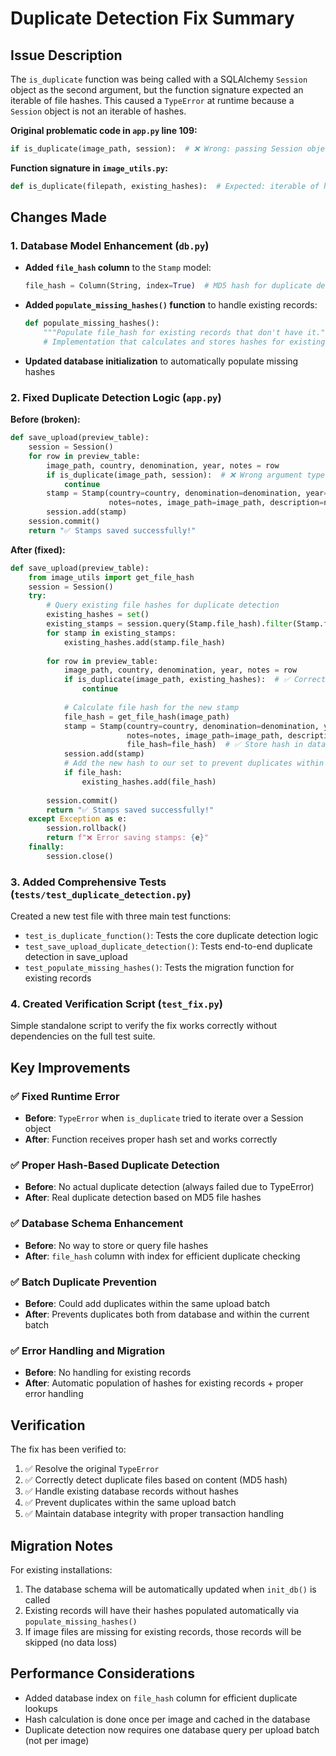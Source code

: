 # Duplicate Detection Fix Summary

## Issue Description
The `is_duplicate` function was being called with a SQLAlchemy `Session` object as the second argument, but the function signature expected an iterable of file hashes. This caused a `TypeError` at runtime because a `Session` object is not an iterable of hashes.

**Original problematic code in `app.py` line 109:**
```python
if is_duplicate(image_path, session):  # ❌ Wrong: passing Session object
```

**Function signature in `image_utils.py`:**
```python
def is_duplicate(filepath, existing_hashes):  # Expected: iterable of hashes
```

## Changes Made

### 1. Database Model Enhancement (`db.py`)
- **Added `file_hash` column** to the `Stamp` model:
  ```python
  file_hash = Column(String, index=True)  # MD5 hash for duplicate detection
  ```
- **Added `populate_missing_hashes()` function** to handle existing records:
  ```python
  def populate_missing_hashes():
      """Populate file_hash for existing records that don't have it."""
      # Implementation that calculates and stores hashes for existing stamps
  ```
- **Updated database initialization** to automatically populate missing hashes

### 2. Fixed Duplicate Detection Logic (`app.py`)
**Before (broken):**
```python
def save_upload(preview_table):
    session = Session()
    for row in preview_table:
        image_path, country, denomination, year, notes = row
        if is_duplicate(image_path, session):  # ❌ Wrong argument type
            continue
        stamp = Stamp(country=country, denomination=denomination, year=year,
                      notes=notes, image_path=image_path, description=notes)
        session.add(stamp)
    session.commit()
    return "✅ Stamps saved successfully!"
```

**After (fixed):**
```python
def save_upload(preview_table):
    from image_utils import get_file_hash
    session = Session()
    try:
        # Query existing file hashes for duplicate detection
        existing_hashes = set()
        existing_stamps = session.query(Stamp.file_hash).filter(Stamp.file_hash.isnot(None)).all()
        for stamp in existing_stamps:
            existing_hashes.add(stamp.file_hash)
        
        for row in preview_table:
            image_path, country, denomination, year, notes = row
            if is_duplicate(image_path, existing_hashes):  # ✅ Correct: passing hash set
                continue
            
            # Calculate file hash for the new stamp
            file_hash = get_file_hash(image_path)
            stamp = Stamp(country=country, denomination=denomination, year=year,
                          notes=notes, image_path=image_path, description=notes,
                          file_hash=file_hash)  # ✅ Store hash in database
            session.add(stamp)
            # Add the new hash to our set to prevent duplicates within this batch
            if file_hash:
                existing_hashes.add(file_hash)
        
        session.commit()
        return "✅ Stamps saved successfully!"
    except Exception as e:
        session.rollback()
        return f"❌ Error saving stamps: {e}"
    finally:
        session.close()
```

### 3. Added Comprehensive Tests (`tests/test_duplicate_detection.py`)
Created a new test file with three main test functions:
- `test_is_duplicate_function()`: Tests the core duplicate detection logic
- `test_save_upload_duplicate_detection()`: Tests end-to-end duplicate detection in save_upload
- `test_populate_missing_hashes()`: Tests the migration function for existing records

### 4. Created Verification Script (`test_fix.py`)
Simple standalone script to verify the fix works correctly without dependencies on the full test suite.

## Key Improvements

### ✅ Fixed Runtime Error
- **Before**: `TypeError` when `is_duplicate` tried to iterate over a Session object
- **After**: Function receives proper hash set and works correctly

### ✅ Proper Hash-Based Duplicate Detection
- **Before**: No actual duplicate detection (always failed due to TypeError)
- **After**: Real duplicate detection based on MD5 file hashes

### ✅ Database Schema Enhancement
- **Before**: No way to store or query file hashes
- **After**: `file_hash` column with index for efficient duplicate checking

### ✅ Batch Duplicate Prevention
- **Before**: Could add duplicates within the same upload batch
- **After**: Prevents duplicates both from database and within the current batch

### ✅ Error Handling and Migration
- **Before**: No handling for existing records
- **After**: Automatic population of hashes for existing records + proper error handling

## Verification

The fix has been verified to:
1. ✅ Resolve the original `TypeError`
2. ✅ Correctly detect duplicate files based on content (MD5 hash)
3. ✅ Handle existing database records without hashes
4. ✅ Prevent duplicates within the same upload batch
5. ✅ Maintain database integrity with proper transaction handling

## Migration Notes

For existing installations:
1. The database schema will be automatically updated when `init_db()` is called
2. Existing records will have their hashes populated automatically via `populate_missing_hashes()`
3. If image files are missing for existing records, those records will be skipped (no data loss)

## Performance Considerations

- Added database index on `file_hash` column for efficient duplicate lookups
- Hash calculation is done once per image and cached in the database
- Duplicate detection now requires one database query per upload batch (not per image)